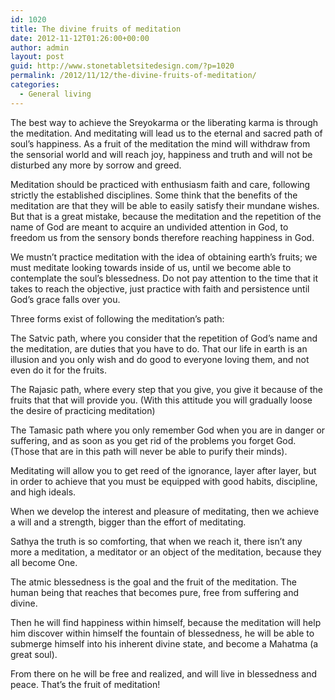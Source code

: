 ```yaml
---
id: 1020
title: The divine fruits of meditation
date: 2012-11-12T01:26:00+00:00
author: admin
layout: post
guid: http://www.stonetabletsitedesign.com/?p=1020
permalink: /2012/11/12/the-divine-fruits-of-meditation/
categories:
  - General living
---
```

The best way to achieve the Sreyokarma or the liberating karma is through the meditation. And meditating will lead us to the eternal and sacred path of soul&#8217;s happiness. As a fruit of the meditation the mind will withdraw from the sensorial world and will reach joy, happiness and truth and will not be disturbed any more by sorrow and greed.

Meditation should be practiced with enthusiasm faith and care, following strictly the established disciplines. Some think that the benefits of the meditation are that they will be able to easily satisfy their mundane wishes. But that is a great mistake, because the meditation and the repetition of the name of God are meant to acquire an undivided attention in God, to freedom us from the sensory bonds therefore reaching happiness in God.

We mustn&#8217;t practice meditation with the idea of obtaining earth&#8217;s fruits; we must meditate looking towards inside of us, until we become able to contemplate the soul’s blessedness. Do not pay attention to the time that it takes to reach the objective, just practice with faith and persistence until God&#8217;s grace falls over you.

Three forms exist of following the meditation&#8217;s path:

The Satvic path, where you consider that the repetition of God&#8217;s name and the meditation, are duties that you have to do. That our life in earth is an illusion and you only wish and do good to everyone loving them, and not even do it for the fruits.

The Rajasic path, where every step that you give, you give it because of the fruits that that will provide you. (With this attitude you will gradually loose the desire of practicing meditation)

The Tamasic path where you only remember God when you are in danger or suffering, and as soon as you get rid of the problems you forget God. (Those that are in this path will never be able to purify their minds).

Meditating will allow you to get reed of the ignorance, layer after layer, but in order to achieve that you must be equipped with good habits, discipline, and high ideals.

When we develop the interest and pleasure of meditating, then we achieve a will and a strength, bigger than the effort of meditating.

Sathya the truth is so comforting, that when we reach it, there isn&#8217;t any more a meditation, a meditator or an object of the meditation, because they all become One.

The atmic blessedness is the goal and the fruit of the meditation. The human being that reaches that becomes pure, free from suffering and divine.

Then he will find happiness within himself, because the meditation will help him discover within himself the fountain of blessedness, he will be able to submerge himself into his inherent divine state, and become a Mahatma (a great soul).
  
From there on he will be free and realized, and will live in blessedness and peace. That&#8217;s the fruit of meditation!